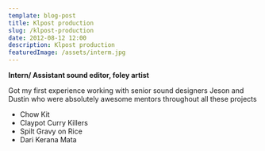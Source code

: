 ```yaml
---
template: blog-post
title: Klpost production
slug: /klpost-production
date: 2012-08-12 12:00
description: Klpost production
featuredImage: /assets/interm.jpg
---
```


**Intern/ Assistant sound editor, foley artist**

Got my first experience working with senior sound designers Jeson and Dustin who were absolutely awesome mentors throughout all these projects 

- Chow Kit
- Claypot Curry Killers
- Spilt Gravy on Rice
- Dari Kerana Mata